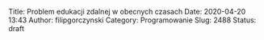 Title: Problem edukacji zdalnej w obecnych czasach
Date: 2020-04-20 13:43
Author: filipgorczynski
Category: Programowanie
Slug: 2488
Status: draft

<!-- wp:paragraph /-->
